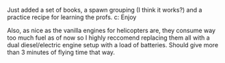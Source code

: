 Just added a set of books, a spawn grouping (I think it works?) and a practice recipe for learning the profs. c: Enjoy

Also, as nice as the vanilla engines for helicopters are, they consume way too much fuel as of now so I highly reccomend replacing them all with a dual diesel/electric engine setup with a load of batteries. Should give more than 3 minutes of flying time that way.
